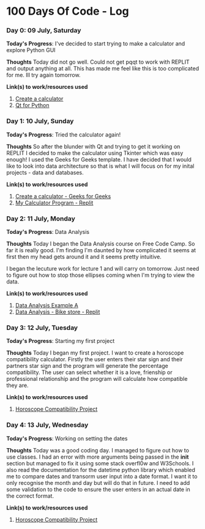 # 100 Days Of Code - Log
<!--
### Day 0: February 30, 2016 (Example 1)
##### (delete me or comment me out)

**Today's Progress**: Fixed CSS, worked on canvas functionality for the app.

**Thoughts:** I really struggled with CSS, but, overall, I feel like I am slowly getting better at it. Canvas is still new for me, but I managed to figure out some basic functionality.

**Link to work:** [Calculator App](http://www.example.com)

### Day 0: February 30, 2016 (Example 2)
##### (delete me or comment me out)

**Today's Progress**: Fixed CSS, worked on canvas functionality for the app.

**Thoughts**: I really struggled with CSS, but, overall, I feel like I am slowly getting better at it. Canvas is still new for me, but I managed to figure out some basic functionality.

**Link(s) to work**: [Calculator App](http://www.example.com)
-->

### Day 0: 09 July, Saturday

**Today's Progress**: I've decided to start trying to make a calculator and explore Python GUI

**Thoughts** Today did not go well. Could not get pqqt to work with REPLIT and output anything at all. This has made me feel like this is too complicated for me. Ill try again tomorrow.

**Link(s) to work/resources used**
1. [Create a calculator](https://realpython.com/python-pyqt-gui-calculator/#understanding-pyqt)
2. [Qt for Python](https://doc.qt.io/qtforpython/quickstart.html)


### Day 1: 10 July, Sunday

**Today's Progress**: Tried the calculator again!

**Thoughts** So after the blunder with Qt and trying to get it working on REPLIT I decided to make the calculator using Tkinter which was easy enough! I used the Geeks for Geeks template. I have decided that I would like to look into data architecture so that is what I will focus on for my inital projects - data and databases.

**Link(s) to work/resources used**
1. [Create a calculator - Geeks for Geeks](https://www.geeksforgeeks.org/make-simple-calculator-using-python/)
2. [My Calculator Program - Replit](https://replit.com/@mscompbot/Calculator#main.py)


### Day 2: 11 July, Monday

**Today's Progress**: Data Analysis

**Thoughts** Today I began the Data Analysis course on Free Code Camp. So far it is really good. I'm finding I'm daunted by how complicated it seems at first then my head gets around it and it seems pretty intuitive. 

I began the lecuture work for lecture 1 and will carry on tomorrow. Just need to figure out how to stop those ellipses coming when I'm trying to view the data.

**Link(s) to work/resources used**
1. [Data Analysis Example A](https://www.freecodecamp.org/learn/data-analysis-with-python/data-analysis-with-python-course/data-analysis-example-a)
2. [Data Analysis - Bike store - Replit](https://replit.com/@mscompbot/Data-Analysis-Bike-Store#main.py)



### Day 3: 12 July, Tuesday

**Today's Progress**: Starting my first project

**Thoughts** Today I began my first project. I want to create a horoscope compatibility calculator. Firstly the user enters their star sign and their partners star sign and the program will generate the percentage compatibility. The user can select whether it is a love, frienship or professional relationship and the program will calculate how compatible they are.

**Link(s) to work/resources used**
1. [Horoscope Compatibility Project](https://replit.com/@mscompbot/Horoscope-Compatibilty-Calculator#main.py)


### Day 4: 13 July, Wednesday

**Today's Progress**: Working on setting the dates

**Thoughts** Today was a good coding day. I managed to figure out how to use classes. I had an error with more arguments being passed in the __init__ section but managed to fix it using some stack overfl0w and W3Schools. I also read the documentation for the datetime python library which enabled me to compare dates and transorm user input into a date format. I want it to only recognise the month and day but will do that in future. I need to add some validation to the code to ensure the user enters in an actual date in the correct format. 

**Link(s) to work/resources used**
1. [Horoscope Compatibility Project](https://replit.com/@mscompbot/Horoscope-Compatibilty-Calculator#main.py)

